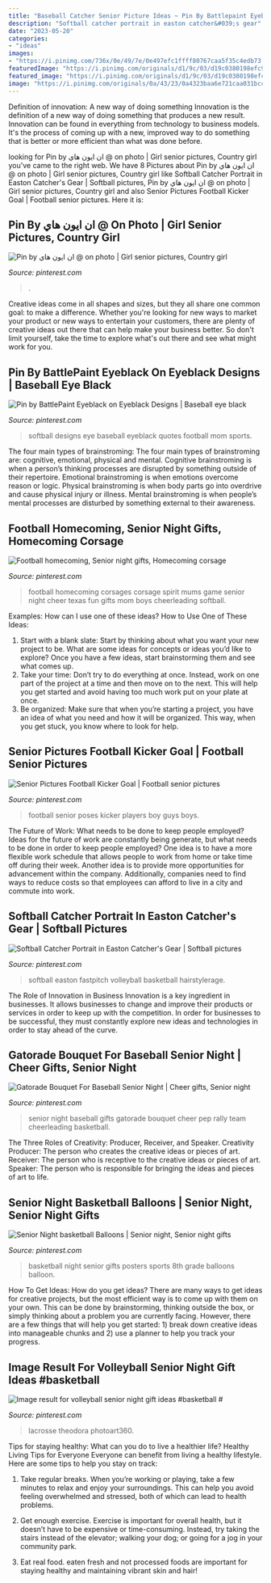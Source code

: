 ```yaml
---
title: "Baseball Catcher Senior Picture Ideas ~ Pin By Battlepaint Eyeblack On Eyeblack Designs"
description: "Softball catcher portrait in easton catcher&#039;s gear"
date: "2023-05-20"
categories:
- "ideas"
images:
- "https://i.pinimg.com/736x/0e/49/7e/0e497efc1ffff80767caa5f35c4edb73.jpg"
featuredImage: "https://i.pinimg.com/originals/d1/9c/03/d19c0380198efc9dc4ed2cd043540eb9.jpg"
featured_image: "https://i.pinimg.com/originals/d1/9c/03/d19c0380198efc9dc4ed2cd043540eb9.jpg"
image: "https://i.pinimg.com/originals/0a/43/23/0a4323baa6e721caa031bcca6d826023.jpg"
---
```



Definition of innovation: A new way of doing something
Innovation is the definition of a new way of doing something that produces a new result. Innovation can be found in everything from technology to business models. It's the process of coming up with a new, improved way to do something that is better or more efficient than what was done before.

	

		
looking for Pin by ان ايون هاي @ on photo | Girl senior pictures, Country girl you've came to the right web. We have 8 Pictures about Pin by ان ايون هاي @ on photo | Girl senior pictures, Country girl like Softball Catcher Portrait in Easton Catcher&#039;s Gear | Softball pictures, Pin by ان ايون هاي @ on photo | Girl senior pictures, Country girl and also Senior Pictures Football Kicker Goal | Football senior pictures. Here it is:
		
    
## Pin By ان ايون هاي @ On Photo | Girl Senior Pictures, Country Girl

<img loading=lazy src="https://i.pinimg.com/originals/0a/43/23/0a4323baa6e721caa031bcca6d826023.jpg" onerror="this.onerror=null;this.src='https://tse4.mm.bing.net/th?id=OIP.MIlTAGbbxndLeOEaClLIPgHaLH&amp;pid=15.1';" alt="Pin by ان ايون هاي @ on photo | Girl senior pictures, Country girl">

_Source: pinterest.com_

>. 

	

Creative ideas come in all shapes and sizes, but they all share one common goal: to make a difference. Whether you're looking for new ways to market your product or new ways to entertain your customers, there are plenty of creative ideas out there that can help make your business better. So don't limit yourself, take the time to explore what's out there and see what might work for you.

    
## Pin By BattlePaint Eyeblack On Eyeblack Designs | Baseball Eye Black

<img loading=lazy src="https://i.pinimg.com/736x/6a/b0/48/6ab048cd2a358bf99cf8dbdaa8e7fbef--softball-quotes-softball-mom.jpg" onerror="this.onerror=null;this.src='https://tse4.mm.bing.net/th?id=OIP.0gFXi3WdyuWuTeVp-tgIGQHaJ3&amp;pid=15.1';" alt="Pin by BattlePaint Eyeblack on Eyeblack Designs | Baseball eye black">

_Source: pinterest.com_

>softball designs eye baseball eyeblack quotes football mom sports. 

	

The four main types of brainstroming:
The four main types of brainstroming are: cognitive, emotional, physical and mental. Cognitive brainstroming is when a person’s thinking processes are disrupted by something outside of their repertoire. Emotional brainstroming is when emotions overcome reason or logic. Physical brainstroming is when body parts go into overdrive and cause physical injury or illness. Mental brainstroming is when people’s mental processes are disturbed by something external to their awareness.

    
## Football Homecoming, Senior Night Gifts, Homecoming Corsage

<img loading=lazy src="https://i.pinimg.com/736x/e9/b0/4e/e9b04ef32a1c7038bcd30e067f81faf1--football-spirit-football-art.jpg" onerror="this.onerror=null;this.src='https://tse4.mm.bing.net/th?id=OIP.GxhkAYLA7JBwTosAjqF19QHaJ3&amp;pid=15.1';" alt="Football homecoming, Senior night gifts, Homecoming corsage">

_Source: pinterest.com_

>football homecoming corsages corsage spirit mums game senior night cheer texas fun gifts mom boys cheerleading softball. 

	

Examples: How can I use one of these ideas?
How to Use One of These Ideas: 
1. Start with a blank slate: Start by thinking about what you want your new project to be. What are some ideas for concepts or ideas you’d like to explore? Once you have a few ideas, start brainstorming them and see what comes up. 
2. Take your time: Don’t try to do everything at once. Instead, work on one part of the project at a time and then move on to the next. This will help you get started and avoid having too much work put on your plate at once. 
3. Be organized: Make sure that when you’re starting a project, you have an idea of what you need and how it will be organized. This way, when you get stuck, you know where to look for help. 

    
## Senior Pictures Football Kicker Goal | Football Senior Pictures

<img loading=lazy src="https://i.pinimg.com/originals/b8/9c/d8/b89cd897ae658ca62d49ceed69ca9966.jpg" onerror="this.onerror=null;this.src='https://tse1.mm.bing.net/th?id=OIP.Co3rRiFc0mUhC76mo_w_DwHaKX&amp;pid=15.1';" alt="Senior Pictures Football Kicker Goal | Football senior pictures">

_Source: pinterest.com_

>football senior poses kicker players boy guys boys. 

	

The Future of Work: What needs to be done to keep people employed?
Ideas for the future of work are constantly being generate, but what needs to be done in order to keep people employed? One idea is to have a more flexible work schedule that allows people to work from home or take time off during their week. Another idea is to provide more opportunities for advancement within the company. Additionally, companies need to find ways to reduce costs so that employees can afford to live in a city and commute into work.

    
## Softball Catcher Portrait In Easton Catcher&#039;s Gear | Softball Pictures

<img loading=lazy src="https://i.pinimg.com/736x/0e/49/7e/0e497efc1ffff80767caa5f35c4edb73.jpg" onerror="this.onerror=null;this.src='https://tse1.mm.bing.net/th?id=OIP.SzVnmLMeyC4ewK1XhZMs_AAAAA&amp;pid=15.1';" alt="Softball Catcher Portrait in Easton Catcher&#039;s Gear | Softball pictures">

_Source: pinterest.com_

>softball easton fastpitch volleyball basketball hairstylerage. 

	

The Role of Innovation in Business
Innovation is a key ingredient in businesses. It allows businesses to change and improve their products or services in order to keep up with the competition. In order for businesses to be successful, they must constantly explore new ideas and technologies in order to stay ahead of the curve.

    
## Gatorade Bouquet For Baseball Senior Night | Cheer Gifts, Senior Night

<img loading=lazy src="https://i.pinimg.com/736x/f7/59/16/f7591697cb30bbe9aedcdba1f22a5e66.jpg" onerror="this.onerror=null;this.src='https://tse3.mm.bing.net/th?id=OIP.MkNFVUIXG-o8T_n6IhbeqgHaNK&amp;pid=15.1';" alt="Gatorade Bouquet For Baseball Senior Night | Cheer gifts, Senior night">

_Source: pinterest.com_

>senior night baseball gifts gatorade bouquet cheer pep rally team cheerleading basketball. 

	

The Three Roles of Creativity: Producer, Receiver, and Speaker.
Creativity Producer: The person who creates the creative ideas or pieces of art.
Receiver: The person who is receptive to the creative ideas or pieces of art. 
Speaker: The person who is responsible for bringing the ideas and pieces of art to life.

    
## Senior Night Basketball Balloons | Senior Night, Senior Night Gifts

<img loading=lazy src="https://i.pinimg.com/originals/40/6d/59/406d59942111b8af7d868654caa8af39.jpg" onerror="this.onerror=null;this.src='https://tse3.mm.bing.net/th?id=OIP.C27yHYY-9Wwb0XLt-FZBKwHaQC&amp;pid=15.1';" alt="Senior Night basketball Balloons | Senior night, Senior night gifts">

_Source: pinterest.com_

>basketball night senior gifts posters sports 8th grade balloons balloon. 

	

How To Get Ideas: How do you get ideas?
There are many ways to get ideas for creative projects, but the most efficient way is to come up with them on your own. This can be done by brainstorming, thinking outside the box, or simply thinking about a problem you are currently facing. However, there are a few things that will help you get started: 1) break down creative ideas into manageable chunks and 2) use a planner to help you track your progress.

    
## Image Result For Volleyball Senior Night Gift Ideas #basketball #

<img loading=lazy src="https://i.pinimg.com/originals/d1/9c/03/d19c0380198efc9dc4ed2cd043540eb9.jpg" onerror="this.onerror=null;this.src='https://tse3.mm.bing.net/th?id=OIP.MvMfbq_EgJJ4bHym6qHrdwHaLH&amp;pid=15.1';" alt="Image result for volleyball senior night gift ideas #basketball #">

_Source: pinterest.com_

>lacrosse theodora photoart360. 

	

Tips for staying healthy: What can you do to live a healthier life?
Healthy Living Tips for Everyone
Everyone can benefit from living a healthy lifestyle. Here are some tips to help you stay on track:

1. Take regular breaks. When you’re working or playing, take a few minutes to relax and enjoy your surroundings. This can help you avoid feeling overwhelmed and stressed, both of which can lead to health problems.

2. Get enough exercise. Exercise is important for overall health, but it doesn’t have to be expensive or time-consuming. Instead, try taking the stairs instead of the elevator; walking your dog; or going for a jog in your community park.

3. Eat real food. eaten fresh and not processed foods are important for staying healthy and maintaining vibrant skin and hair!

